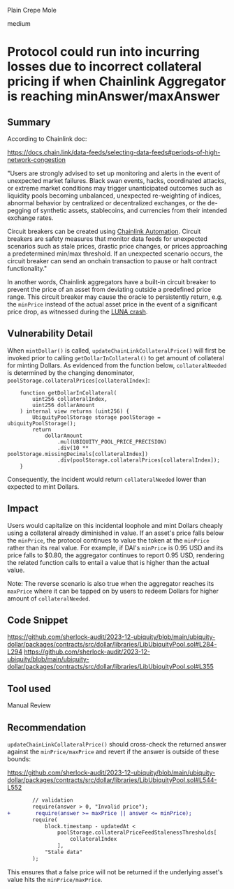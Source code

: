 Plain Crepe Mole

medium

# Protocol could run into incurring losses due to incorrect collateral pricing if when Chainlink Aggregator is reaching minAnswer/maxAnswer

## Summary
According to Chainlink doc:

https://docs.chain.link/data-feeds/selecting-data-feeds#periods-of-high-network-congestion

"Users are strongly advised to set up monitoring and alerts in the event of unexpected market failures. Black swan events, hacks, coordinated attacks, or extreme market conditions may trigger unanticipated outcomes such as liquidity pools becoming unbalanced, unexpected re-weighting of indices, abnormal behavior by centralized or decentralized exchanges, or the de-pegging of synthetic assets, stablecoins, and currencies from their intended exchange rates.

Circuit breakers can be created using [Chainlink Automation](https://docs.chain.link/chainlink-automation). Circuit breakers are safety measures that monitor data feeds for unexpected scenarios such as stale prices, drastic price changes, or prices approaching a predetermined min/max threshold. If an unexpected scenario occurs, the circuit breaker can send an onchain transaction to pause or halt contract functionality."

In another words, Chainlink aggregators have a built-in circuit breaker to prevent the price of an asset from deviating outside a predefined price range. This circuit breaker may cause the oracle to persistently return, e.g. the `minPrice` instead of the actual asset price in the event of a significant price drop, as witnessed during the [LUNA crash](https://rekt.news/venus-blizz-rekt/).

## Vulnerability Detail
When `mintDollar()` is called, `updateChainLinkCollateralPrice()` will first be invoked prior to calling `getDollarInCollateral()` to get amount of collateral for minting Dollars. As evidenced from the function below, `collateralNeeded` is determined by the changing denominator, `poolStorage.collateralPrices[collateralIndex]`:

```solidity
    function getDollarInCollateral(
        uint256 collateralIndex,
        uint256 dollarAmount
    ) internal view returns (uint256) {
        UbiquityPoolStorage storage poolStorage = ubiquityPoolStorage();
        return
            dollarAmount
                .mul(UBIQUITY_POOL_PRICE_PRECISION)
                .div(10 ** poolStorage.missingDecimals[collateralIndex])
                .div(poolStorage.collateralPrices[collateralIndex]);
    }
```
Consequently, the incident would return `collateralNeeded` lower than expected to mint Dollars. 

## Impact
Users would capitalize on this incidental loophole and mint Dollars cheaply using a collateral already diminished in value. If an asset's price falls below the `minPrice`, the protocol continues to value the token at the `minPrice` rather than its real value. For example, if DAI's `minPrice` is 0.95 USD and its price falls to $0.80, the aggregator continues to report 0.95 USD, rendering the related function calls to entail a value that is higher than the actual value.

Note: The reverse scenario is also true when the aggregator reaches its `maxPrice` where it can be tapped on by users to redeem Dollars for higher amount of `collateralNeeded`.

## Code Snippet
https://github.com/sherlock-audit/2023-12-ubiquity/blob/main/ubiquity-dollar/packages/contracts/src/dollar/libraries/LibUbiquityPool.sol#L284-L294
https://github.com/sherlock-audit/2023-12-ubiquity/blob/main/ubiquity-dollar/packages/contracts/src/dollar/libraries/LibUbiquityPool.sol#L355

## Tool used

Manual Review

## Recommendation
`updateChainLinkCollateralPrice()` should cross-check the returned answer against the `minPrice/maxPrice` and revert if the answer is outside of these bounds:

https://github.com/sherlock-audit/2023-12-ubiquity/blob/main/ubiquity-dollar/packages/contracts/src/dollar/libraries/LibUbiquityPool.sol#L544-L552

```diff
        // validation
        require(answer > 0, "Invalid price");
+        require(answer >= maxPrice || answer <= minPrice);
        require(
            block.timestamp - updatedAt <
                poolStorage.collateralPriceFeedStalenessThresholds[
                    collateralIndex
                ],
            "Stale data"
        );
```

This ensures that a false price will not be returned if the underlying asset's value hits the `minPrice/maxPrice`.